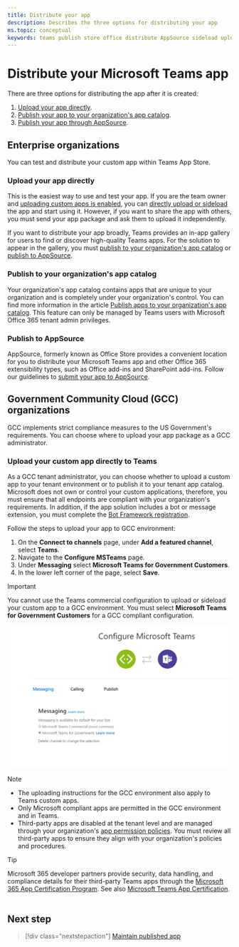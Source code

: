 ```yaml
---
title: Distribute your app
description: Describes the three options for distributing your app
ms.topic: conceptual
keywords: teams publish store office distribute AppSource sideload upload app
---
```

# Distribute your Microsoft Teams app

There are three options for distributing the app after it is created:

1. [Upload your app directly](#upload-your-app-directly).
2. [Publish your app to your organization's app catalog](#publish-to-your-organizations-app-catalog).
3. [Publish your app through AppSource](#publish-to-appsource).

## Enterprise organizations

You can test and distribute your custom app within Teams App Store.

### Upload your app directly

This is the easiest way to use and test your app. If you are the team owner and [uploading custom apps is enabled](/microsoftteams/admin-settings), you can [directly upload or sideload](./apps-upload.md) the app and start using it. However, if you want to share the app with others, you must send your app package and ask them to upload it independently.

If you want to distribute your app broadly, Teams provides an in-app gallery for users to find or discover high-quality Teams apps. For the solution to appear in the gallery, you must [publish to your organization's app catalog](#publish-to-your-organizations-app-catalog) or [publish to AppSource](./appsource/publish.md).

### Publish to your organization's app catalog

Your organization's app catalog contains apps that are unique to your organization and is completely under your organization's control. You can find more information in the article [Publish apps to your organization's app catalog](/microsoftteams/tenant-apps-catalog-teams). This feature can only be managed by Teams users with Microsoft Office 365 tenant admin privileges.

### Publish to AppSource

AppSource, formerly known as Office Store provides a convenient location for you to distribute your Microsoft Teams app and other Office 365 extensibility types, such as Office add-ins and SharePoint add-ins. Follow our guidelines to [submit your app to AppSource](./appsource/publish.md).

## Government Community Cloud (GCC) organizations

GCC implements strict compliance measures to the US Government's requirements. You can choose where to upload your app package as a GCC administrator.

### Upload your custom app directly to Teams

 As a GCC tenant administrator, you can choose whether to upload a custom app to your tenant environment or to publish it to your tenant app catalog. Microsoft does not own or control your custom applications, therefore, you must ensure that all endpoints are compliant with your organization's requirements. In addition, if the app solution includes a bot or message extension, you must complete the [Bot Framework registration](https://dev.botframework.com/).

Follow the steps to upload your app to GCC environment:

1. On the **Connect to channels** page, under **Add a featured channel**, select **Teams**.
1. Navigate to the **Configure MSTeams** page.
1. Under **Messaging** select **Microsoft Teams for Government Customers**.
1. In the lower left corner of the page, select **Save**.

>[!IMPORTANT]
> You cannot use the Teams commercial configuration to upload or sideload your custom app to a GCC environment. You must select **Microsoft Teams for Government Customers** for a GCC compliant configuration.

![Teams messaging configuration page](../../assets/images/gcc-configure.png)

> [!NOTE]
>
> * The uploading instructions for the GCC environment also apply to Teams custom apps. </br>
> * Only Microsoft compliant apps are permitted in the GCC environment and in Teams.
> * Third-party apps are disabled at the tenant level and are managed through your organization's [app permission policies](/microsoftteams/teams-app-permission-policies). You must review all third-party apps to ensure they align with your organization's policies and procedures.

> [!TIP]
>
> Microsoft 365 developer partners provide security, data handling, and compliance details for their third-party Teams apps through the [Microsoft 365 App Certification Program](/microsoft-365-app-certification/overview). See also [Microsoft Teams App Certification](/microsoftteams/platform/concepts/deploy-and-publish/appsource/post-publish/application-certification).
</br></br>

## Next step

> [!div class="nextstepaction"]
> [Maintain published app](~/concepts/deploy-and-publish/appsource/post-publish/overview.md)